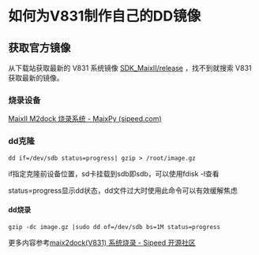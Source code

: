 # 如何为V831制作自己的DD镜像

## 获取官方镜像

从下载站获取最新的 V831 系统镜像 [SDK_MaixII/release](http://dl.sipeed.com/shareURL/MAIX/SDK_MaixII/release) ，找不到就搜索 V831 获取最新的镜像。

### 烧录设备

[MaixII M2dock 烧录系统 - MaixPy (sipeed.com)](https://cn.maixpy.sipeed.com/maixpy3/zh/install/maixii_m2dock/flash.html)

### dd克隆

`dd if=/dev/sdb status=progress| gzip > /root/image.gz`

if指定克隆前设备位置，sd卡挂载到sdb即sdb，可以使用fdisk -l查看

status=progress显示dd状态，dd文件过大时使用此命令可以有效缓解焦虑

#### dd烧录

`gzip -dc image.gz |sudo dd of=/dev/sdb bs=1M status=progress`

更多内容参考[maix2dock(V831) 系统烧录 - Sipeed 开源社区](https://bbs.sipeed.com/thread/755)